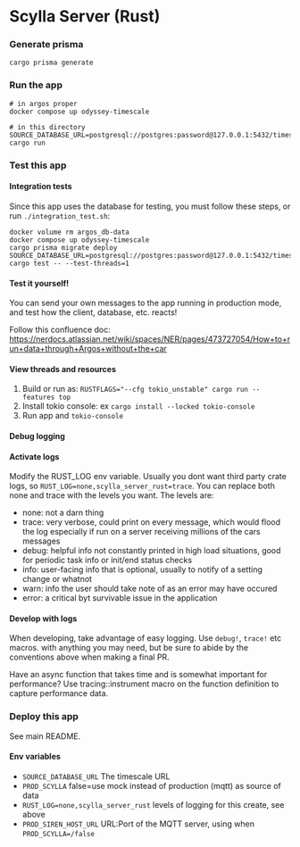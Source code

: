 # Scylla Server (Rust)


### Generate prisma

```
cargo prisma generate
```

### Run the app

```
# in argos proper
docker compose up odyssey-timescale
```

```
# in this directory
SOURCE_DATABASE_URL=postgresql://postgres:password@127.0.0.1:5432/timescaledb cargo run
```

### Test this app


#### Integration tests

Since this app uses the database for testing, you must follow these steps, or run `./integration_test.sh`:
```
docker volume rm argos_db-data
docker compose up odyssey-timescale
cargo prisma migrate deploy
SOURCE_DATABASE_URL=postgresql://postgres:password@127.0.0.1:5432/timescaledb cargo test -- --test-threads=1
```

#### Test it yourself!

You can send your own messages to the app running in production mode, and test how the client, database, etc. reacts!

Follow this confluence doc: https://nerdocs.atlassian.net/wiki/spaces/NER/pages/473727054/How+to+run+data+through+Argos+without+the+car

#### View threads and resources

1. Build or run as: `RUSTFLAGS="--cfg tokio_unstable" cargo run --features top`
2. Install tokio console: ex `cargo install --locked tokio-console`
3. Run app and `tokio-console`

#### Debug logging

#### Activate logs
Modify the RUST_LOG env variable.  Usually you dont want third party crate logs, so `RUST_LOG=none,scylla_server_rust=trace`.  You can replace both none and trace with the levels you want.  The levels are:
- none: not a darn thing
- trace: very verbose, could print on every message, which would flood the log especially if run on a server receiving millions of the cars messages
- debug: helpful info not constantly printed in high load situations, good for periodic task info or init/end status checks
- info: user-facing info that is optional, usually to notify of a setting change or whatnot
- warn: info the user should take note of as an error may have occured
- error: a critical byt survivable issue in the application

#### Develop with logs

When developing, take advantage of easy logging.  Use `debug!`, `trace!` etc macros. with anything you may need, but be sure to abide by the conventions above when making a final PR.

Have an async function that takes time and is somewhat important for performance?  Use tracing::instrument macro on the function definition to capture performance data.



### Deploy this app

See main README.


#### Env variables

- `SOURCE_DATABASE_URL` The timescale URL
- `PROD_SCYLLA` false=use mock instead of production (mqtt) as source of data
- `RUST_LOG=none,scylla_server_rust` levels of logging for this create, see above
- `PROD_SIREN_HOST_URL` URL:Port of the MQTT server, using when `PROD_SCYLLA=/false`
